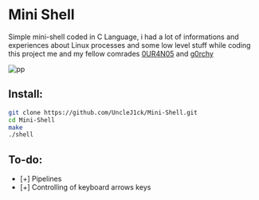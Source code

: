 # Mini Shell

Simple mini-shell coded in C Language, i had a lot of informations and experiences about Linux processes and some low level stuff while coding this project me and my fellow comrades [0UR4N05](https://github.com/0UR4N05) and [g0rchy](https://github.com/g0rchy) 

![pp](https://i.imgur.com/y3nsWMR.png)

## Install:

```bash
git clone https://github.com/UncleJ1ck/Mini-Shell.git
cd Mini-Shell
make
./shell
```


## To-do:

- [+]  Pipelines
- [+]  Controlling of keyboard arrows keys 
